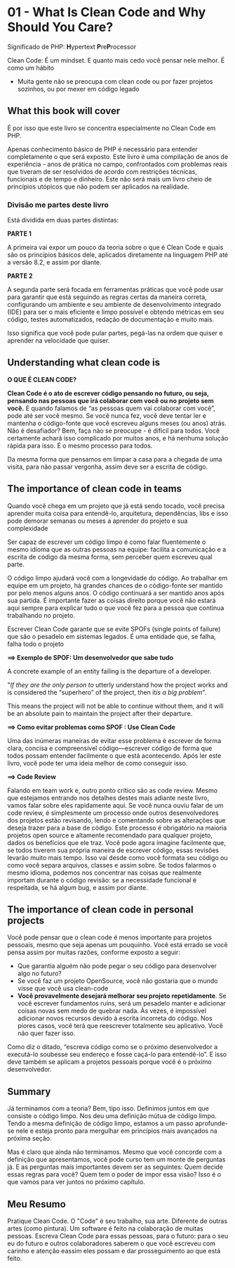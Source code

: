 # 01 - What Is Clean Code and Why Should You Care?

Significado de PHP: **H**ypertext **P**re**P**rocessor

Clean Code: É um mindset. E quanto mais cedo você pensar nele melhor. É como um hábito
+ Muita gente não se preocupa com clean code ou por fazer projetos sozinhos, ou por mexer em código legado

## What this book will cover

É por isso que este livro se concentra especialmente no Clean Code em PHP. 

Apenas conhecimento básico de PHP é necessário para entender completamente o que será exposto. Este livro é uma compilação de anos de experiência - anos de prática no campo, confrontados com problemas reais que tiveram de ser resolvidos de acordo com restrições técnicas, funcionais e de tempo e dinheiro. Este não será mais um livro cheio de princípios utópicos que não podem ser aplicados na realidade.

### Divisão me partes deste livro

Está dividida em duas partes distintas:

**PARTE 1**

A primeira vai expor um pouco da teoria sobre o que é Clean Code e quais são os princípios básicos dele, aplicados diretamente na linguagem PHP até a versão 8.2, e assim por diante.

**PARTE 2**

A segunda parte será focada em ferramentas práticas que você pode usar para garantir que está seguindo as regras certas da maneira correta, configurando um ambiente e seu ambiente de desenvolvimento integrado (IDE) para ser o mais eficiente e limpo possível e obtendo métricas em seu código, testes automatizados, redação de documentação e muito mais.

Isso significa que você pode pular partes, pegá-las na ordem que quiser e aprender na velocidade que quiser.

## Understanding what clean code is

**O QUE É CLEAN CODE?**

**Clean Code é o ato de escrever código pensando no futuro, ou seja, pensando nas pessoas que irá colaborar com você ou no projeto sem você.** E quando falamos de “as pessoas quem vai colaborar com você”, pode até ser você mesmo. Se você nunca fez, você deve tentar ler e mantenha o código-fonte que você escreveu alguns meses (ou anos) atrás. Não é desafiador? Bem, faça não se preocupe - é difícil para todos. Você certamente achará isso complicado por muitos anos, e há nenhuma solução rápida para isso. É o mesmo processo para todos.

Da mesma forma que pensamos em limpar a casa para a chegada de uma visita, para não passar vergonha, assim deve ser a escrita de código.

## The importance of clean code in teams

Quando você chega em um projeto que já está sendo tocado, você precisa aprender muita coisa para entendê-lo, arquitetura, dependências, libs e isso pode demorar semanas ou meses a aprender do projeto e sua complexidade

Ser capaz de escrever um código limpo é como falar fluentemente o mesmo idioma que as outras pessoas na equipe: facilita a comunicação e a escrita de código da mesma forma, sem perceber quem escreveu qual parte.

O código limpo ajudará você com a longevidade do código. Ao trabalhar em equipe em um projeto, há grandes chances de o código-fonte ser mantido por pelo menos alguns anos. O código continuará a ser mantido anos após sua partida. É importante fazer as coisas direito porque você não estará aqui sempre para explicar tudo o que você fez para a pessoa que continua trabalhando no projeto.

Escrever Clean Code garante que se evite SPOFs (single points of failure) que são o pesadelo em sistemas legados. É uma entidade que, se falha, falha todo o projeto

**==> Exemplo de SPOF: Um desenvolvedor que sabe tudo**

A concrete example of an entity failing is the departure of a developer.

 "*If they are the only person to* utterly understand how the project works and is considered the “superhero” of the project, then it*is a big problem*". 

This means the project will not be able to continue without them, and it will be an absolute pain to maintain the project after their departure.

**==> Como evitar problemas como SPOF : Use Clean Code**

Uma das inúmeras maneiras de evitar esse problema é escrever de forma clara, concisa e compreensível código—escrever código de forma que todos possam entender facilmente o que está acontecendo. Após ler este livro, você pode ter uma ideia melhor de como conseguir isso.

**==> Code Review**

Falando em team work e, outro ponto crítico são as code review. Mesmo que estejamos entrando nos detalhes destes mais adiante neste livro, vamos falar sobre eles rapidamente aqui. Se você nunca ouviu falar de um code review, é simplesmente um processo onde outros desenvolvedores dos projetos estão revisando, lendo e comentando sobre as alterações que deseja trazer para a base de código. Este processo é obrigatório na maioria projetos open source e altamente recomendado para qualquer projeto, dados os benefícios que ele traz. Você pode agora imagine facilmente que, se todos tiverem sua própria maneira de escrever código, essas revisões levarão muito mais tempo. Isso vai desde como você formata seu código ou como você separa arquivos, classes e assim sobre. Se todos falarmos o mesmo idioma, podemos nos concentrar nas coisas que realmente importam durante o código revisão: se a necessidade funcional é respeitada, se há algum bug, e assim por diante.

## The importance of clean code in personal projects

Você pode pensar que o clean code é menos importante para projetos pessoais, mesmo que seja apenas um pouquinho. Você está errado se você pensa assim por muitas razões, conforme exposto a seguir:

+ Que garantia alguém não pode pegar o seu código para desenvolver algo no futuro?
+ Se você faz um projeto OpenSource, você não gostaria que o mundo visse que você usa clean-code
+ **Você provavelmente desejará melhorar seu projeto repetidamente**. Se você escrever fundamentos ruins, será um pesadelo manter e adicionar coisas novas sem medo de quebrar nada. Às vezes, é impossível adicionar novos recursos devido à escrita incorreta do código. Nos piores casos, você terá que reescrever totalmente seu aplicativo. Você não quer fazer isso.

Como diz o ditado, “escreva código como se o próximo desenvolvedor a executá-lo soubesse seu endereço e fosse caçá-lo para entendê-lo”. E isso deve também se aplicam a projetos pessoais porque você é o próximo desenvolvedor.

## Summary

Já terminamos com a teoria? Bem, tipo isso. Definimos juntos em que consiste o código limpo. Nos deu uma definição mútua de código limpo. Tendo a mesma definição de código limpo, estamos a um passo aprofunde-se nele e esteja pronto para mergulhar em princípios mais avançados na próxima seção.

Mas é claro que ainda não terminamos. Mesmo que você concorde com a definição que apresentamos, você pode curso tem um monte de perguntas já. E as perguntas mais importantes devem ser as seguintes: Quem decide essas regras para você? Quem tem o poder de impor essa visão? Isso é o que vamos para ver juntos no próximo capítulo.

## Meu Resumo

Pratique Clean Code. O "Code" é seu trabalho, sua arte. Diferente de outras artes (como pintura). Um software é feito na colaboração de muitas pessoas. Escreva Clean Code para essas pessoas, para o futuro: para o seu eu do futuro e outros colaboradores saberem o que você escreveu com carinho e atenção eassim eles possam e dar prosseguimento ao que está feito.
